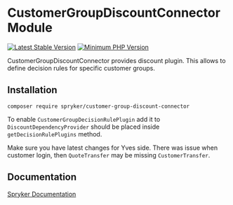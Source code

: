 # CustomerGroupDiscountConnector Module
[![Latest Stable Version](https://poser.pugx.org/spryker/customer-group-discount-connector/v/stable.svg)](https://packagist.org/packages/spryker/customer-group-discount-connector)
[![Minimum PHP Version](https://img.shields.io/badge/php-%3E%3D%208.2-8892BF.svg)](https://php.net/)

CustomerGroupDiscountConnector provides discount plugin. This allows to define decision rules for specific customer groups.

## Installation

```
composer require spryker/customer-group-discount-connector
```

To enable `CustomerGroupDecisionRulePlugin` add it to `DiscountDependencyProvider` should be placed inside `getDecisionRulePlugins` method.

Make sure you have latest changes for Yves side. There was issue when customer login, then `QuoteTransfer` may be missing `CustomerTransfer`.

## Documentation

[Spryker Documentation](https://docs.spryker.com)

